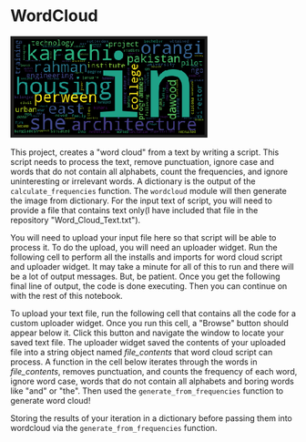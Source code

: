 # WordCloud

![Output Image](https://github.com/Umair-Yaqub/WordCloud/blob/cb7bd89b1bae8ee8a1e3412728b7d55ef64e38bc/Word_Cloud_Output.png)

This project, creates a "word cloud" from a text by writing a script.  This script needs to process the text, remove punctuation, ignore case and words that do not contain all alphabets, count the frequencies, and ignore uninteresting or irrelevant words.  A dictionary is the output of the `calculate_frequencies` function.  The `wordcloud` module will then generate the image from dictionary.
For the input text of script, you will need to provide a file that contains text only(I have included that file in the repository "Word_Cloud_Text.txt").

You will need to upload your input file here so that script will be able to process it.  To do the upload, you will need an uploader widget.  Run the following cell to perform all the installs and imports for word cloud script and uploader widget.  It may take a minute for all of this to run and there will be a lot of output messages. But, be patient. Once you get the following final line of output, the code is done executing. Then you can continue on with the rest of this notebook.

To upload your text file, run the following cell that contains all the code for a custom uploader widget. Once you run this cell, a "Browse" button should appear below it. Click this button and navigate the window to locate your saved text file.
The uploader widget saved the contents of your uploaded file into a string object named *file_contents* that word cloud script can process.
A function in the cell below iterates through the words in *file_contents*, removes punctuation, and counts the frequency of each word, ignore word case, words that do not contain all alphabets and boring words like "and" or "the".  Then used the `generate_from_frequencies` function to generate word cloud!

Storing the results of your iteration in a dictionary before passing them into wordcloud via the `generate_from_frequencies` function.
